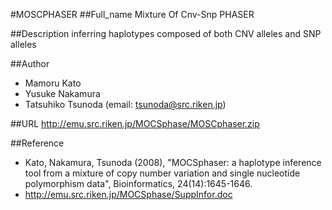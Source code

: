 #MOSCPHASER
##Full_name
Mixture Of Cnv-Snp PHASER

##Description
inferring haplotypes composed of both CNV alleles and SNP alleles

##Author
* Mamoru Kato
* Yusuke Nakamura
* Tatsuhiko Tsunoda (email: tsunoda@src.riken.jp)

##URL
http://emu.src.riken.jp/MOCSphase/MOSCphaser.zip

##Reference
* Kato, Nakamura, Tsunoda (2008), "MOCSphaser: a haplotype inference tool from a mixture of copy number variation and single nucleotide polymorphism data", Bioinformatics, 24(14):1645-1646.
* http://emu.src.riken.jp/MOCSphase/SuppInfor.doc

